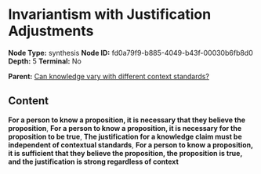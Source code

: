 # Invariantism with Justification Adjustments

**Node Type:** synthesis
**Node ID:** fd0a79f9-b885-4049-b43f-00030b6fb8d0
**Depth:** 5
**Terminal:** No

**Parent:** [Can knowledge vary with different context standards?](can-knowledge-vary-with-different-context-standards-antithesis-55801c4d-6b3f-49c2-976d-3fa9bfb1d96f.md)

## Content

**For a person to know a proposition, it is necessary that they believe the proposition**, **For a person to know a proposition, it is necessary for the proposition to be true**, **The justification for a knowledge claim must be independent of contextual standards**, **For a person to know a proposition, it is sufficient that they believe the proposition, the proposition is true, and the justification is strong regardless of context**
